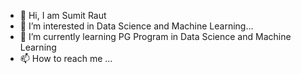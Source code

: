 - 👋 Hi, I am Sumit Raut
- 👀 I’m interested in Data Science and Machine Learning...
- 🌱 I’m currently learning PG Program in Data Science and Machine Learning
- 📫 How to reach me ...

<!---
sumitraut91/sumitraut91 is a ✨ special ✨ repository because its `README.md` (this file) appears on your GitHub profile.
You can click the Preview link to take a look at your changes.
--->
